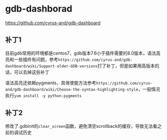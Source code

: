 # gdb-dashborad
https://github.com/cyrus-and/gdb-dashboard

## 补丁1
目前gdb常用的环境都是centos7，gdb版本7.6小于插件需要的8.0版本，语法高亮和一些插件有问题，参考`https://github.com/cyrus-and/gdb-dashboard/wiki/Support-older-GDB-versions`打了补丁，但是如果用高版本的话，可以去掉这些补丁

语法高亮还依赖pygments，具体使能方法参考`https://github.com/cyrus-and/gdb-dashboard/wiki/Choose-the-syntax-highlighting-style`，一般情况执行`yum install -y python-pygments`

## 补丁2
修改了.gdbinit的`clear_screen`函数，避免清空scrollback的缓存，导致无法看之前的调试历史
